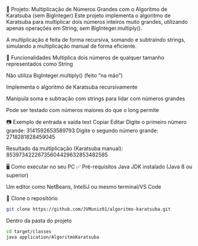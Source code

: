 📌 Projeto: Multiplicação de Números Grandes com o Algoritmo de Karatsuba (sem BigInteger)
Este projeto implementa o algoritmo de Karatsuba para multiplicar dois números inteiros muito grandes, utilizando apenas operações em String, sem BigInteger.multiply().

A multiplicação é feita de forma recursiva, somando e subtraindo strings, simulando a multiplicação manual de forma eficiente.

🚀 Funcionalidades
Multiplica dois números de qualquer tamanho representados como String

Não utiliza BigInteger.multiply() (feito “na mão”)

Implementa o algoritmo de Karatsuba recursivamente

Manipula soma e subtração com strings para lidar com números grandes

Pode ser testado com números maiores do que o long permite

📷 Exemplo de entrada e saída
text
Copiar
Editar
Digite o primeiro número grande: 3141592653589793
Digite o segundo número grande: 2718281828459045

Resultado da multiplicação (Karatsuba manual):
85397342226735604429632853482585


🖥️ Como executar no seu PC
✅ Pré-requisitos
Java JDK instalado (Java 8 ou superior)

Um editor como NetBeans, IntelliJ ou mesmo terminal/VS Code

🚀 Clone o repositório
```bash
git clone https://github.com/JVMuniz01/algoritmo-karatsuba.git
```
Dentro da pasta do projeto
```bash
cd target/classes
java application/AlgoritmoKaratsuba
```
